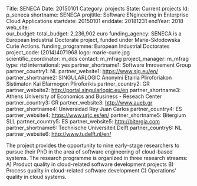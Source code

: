 Title: SENECA 
Date:  20150101 
Category: projects 
State: Current projects
Id: p_seneca 
shortname: SENECA 
projtitle: Software ENgineering in Enterprise Cloud Applications 
startdate: 20150101 
enddate: 20181231 
endYear: 2018 
web_site:  
our_budget: 
total_budget: 2,236,902 euro 
funding_agency: SENECA is a European Industrial Doctorate project, funded under Marie-Skłodowska Curie Actions. 
funding_programme: European Industrial Doctorates 
project_code: (2014)4071968 
logo: marie-curie.jpg  
scientific_coordinator: m_dds 
contact: m_mfrag 
project_manager: m_mfrag 
type: rtd 
international: yes
partner_shortname1: Software Imrovement Group 
partner_country1: NL 
partner_website1: https://www.sig.eu/en/
partner_shortname2: SINGULARLOGIC Anonymi Etairia Pliroforiakon Sistimaton Kai Efarmogon Pliroforikis 
partner_country2: GR 
partner_website2: http://portal.singularlogic.eu/en
partner_shortname3: Athens University of Economics and Business - Reseach Center 
partner_country3: GR 
partner_website3: http://www.aueb.gr
partner_shortname4: Universidad Rey Juan Carlos 
partner_country4: ES 
partner_website4: https://www.urjc.es/en/
partner_shortname5: Bitergium SLL 
partner_country5: ES 
partner_website5: http://bitergia.com
partner_shortname6: Technische Universiteit Delft 
partner_country6: NL 
partner_website6: http://www.tudelft.nl/en/

The project provides the opportunity to nine early-stage researchers to pursue their PhD in the area of software engineering of cloud-based systems. The research programme is organized in three research streams: A) Product quality in cloud-related software development projects B) Process quality in cloud-related software development C) Operations' quality in cloud systems.
	
